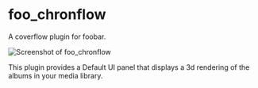 # foo_chronflow

A coverflow plugin for foobar.

![Screenshot of foo_chronflow](http://chronial.de/foobar2000/foo_chronflow.png)

This plugin provides a Default UI panel that displays a 3d rendering of the
albums in your media library.
